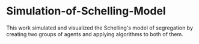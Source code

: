 # Simulation-of-Schelling-Model
This work simulated and visualized the Schelling's model of segregation by creating two groups of agents and applying algorithms to both of them.
